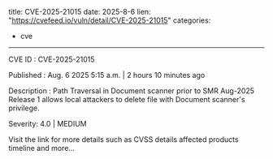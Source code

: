  
title: CVE-2025-21015
date: 2025-8-6
lien: "https://cvefeed.io/vuln/detail/CVE-2025-21015"
categories:
  - cve
---

CVE ID : CVE-2025-21015

Published :  Aug. 6
2025
5:15 a.m. | 2 hours
10 minutes ago

Description : Path Traversal in Document scanner prior to SMR Aug-2025 Release 1 allows local attackers to delete file with Document scanner's privilege.

Severity: 4.0 | MEDIUM

Visit the link for more details
such as CVSS details
affected products
timeline
and more...
